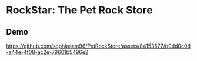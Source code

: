 # RockStar: The Pet Rock Store

## Demo
https://github.com/sophiasam96/PetRockStore/assets/84153577/b0dd0c0d-a44e-4f08-ac2e-79601b5496e2

